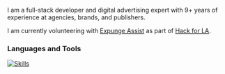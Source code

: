 I am a full-stack developer and digital advertising expert with 9+ years of experience at agencies, brands, and publishers.

I am currently volunteering with [Expunge Assist](https://github.com/hackforla/expunge-assist) as part of [Hack for LA](https://github.com/hackforla).

### Languages and Tools

[![Skills](https://skillicons.dev/icons?i=js,ts,react,html,css,tailwind,py,wordpress,docker,firebase,flask,jest,nodejs,notion,figma)](https://skillicons.dev)
